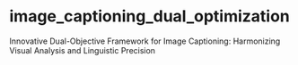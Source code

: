 # image_captioning_dual_optimization
Innovative Dual-Objective Framework for Image Captioning: Harmonizing Visual Analysis and Linguistic Precision
